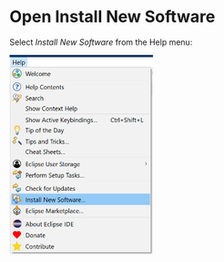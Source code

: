 # Open Install New Software

Select *Install New Software* from the Help menu:

![install-new-software](./images/open-install-new-software.png "Eclipse install menu call")

<style>
    img[alt=install-new-software] { width: 50%; }
</style>